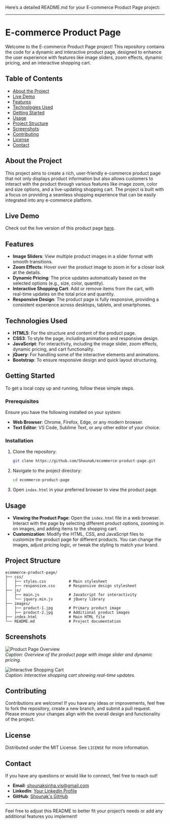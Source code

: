 Here’s a detailed README.md for your E-commerce Product Page project:

---

# E-commerce Product Page

Welcome to the E-commerce Product Page project! This repository contains the code for a dynamic and interactive product page, designed to enhance the user experience with features like image sliders, zoom effects, dynamic pricing, and an interactive shopping cart.

## Table of Contents

- [About the Project](#about-the-project)
- [Live Demo](#live-demo)
- [Features](#features)
- [Technologies Used](#technologies-used)
- [Getting Started](#getting-started)
- [Usage](#usage)
- [Project Structure](#project-structure)
- [Screenshots](#screenshots)
- [Contributing](#contributing)
- [License](#license)
- [Contact](#contact)

## About the Project

This project aims to create a rich, user-friendly e-commerce product page that not only displays product information but also allows customers to interact with the product through various features like image zoom, color and size options, and a live-updating shopping cart. The project is built with a focus on providing a seamless shopping experience that can be easily integrated into any e-commerce platform.

## Live Demo

Check out the live version of this product page [here](#).

## Features

- **Image Sliders**: View multiple product images in a slider format with smooth transitions.
- **Zoom Effects**: Hover over the product image to zoom in for a closer look at the details.
- **Dynamic Pricing**: The price updates automatically based on the selected options (e.g., size, color, quantity).
- **Interactive Shopping Cart**: Add or remove items from the cart, with real-time updates on the total price and quantity.
- **Responsive Design**: The product page is fully responsive, providing a consistent experience across desktops, tablets, and smartphones.

## Technologies Used

- **HTML5**: For the structure and content of the product page.
- **CSS3**: To style the page, including animations and responsive design.
- **JavaScript**: For interactivity, including the image slider, zoom effects, dynamic pricing, and cart functionality.
- **jQuery**: For handling some of the interactive elements and animations.
- **Bootstrap**: To ensure responsive design and quick layout structuring.

## Getting Started

To get a local copy up and running, follow these simple steps.

### Prerequisites

Ensure you have the following installed on your system:
- **Web Browser**: Chrome, Firefox, Edge, or any modern browser.
- **Text Editor**: VS Code, Sublime Text, or any other editor of your choice.

### Installation

1. Clone the repository:
   ```bash
   git clone https://github.com/Shounak/ecommerce-product-page.git
   ```

2. Navigate to the project directory:
   ```bash
   cd ecommerce-product-page
   ```

3. Open `index.html` in your preferred browser to view the product page.

## Usage

- **Viewing the Product Page**: Open the `index.html` file in a web browser. Interact with the page by selecting different product options, zooming in on images, and adding items to the shopping cart.
- **Customization**: Modify the HTML, CSS, and JavaScript files to customize the product page for different products. You can change the images, adjust pricing logic, or tweak the styling to match your brand.

## Project Structure

```plaintext
ecommerce-product-page/
├── css/
│   ├── styles.css          # Main stylesheet
│   ├── responsive.css      # Responsive design stylesheet
├── js/
│   ├── main.js             # JavaScript for interactivity
│   └── jquery.min.js       # jQuery library
├── images/
│   ├── product-1.jpg       # Primary product image
│   ├── product-2.jpg       # Additional product images
├── index.html              # Main HTML file
└── README.md               # Project documentation
```

## Screenshots

![Product Page Overview](#)  
*Caption: Overview of the product page with image slider and dynamic pricing.*

![Interactive Shopping Cart](#)  
*Caption: Interactive shopping cart showing real-time updates.*

## Contributing

Contributions are welcome! If you have any ideas or improvements, feel free to fork the repository, create a new branch, and submit a pull request. Please ensure your changes align with the overall design and functionality of the project.

## License

Distributed under the MIT License. See `LICENSE` for more information.

## Contact

If you have any questions or would like to connect, feel free to reach out!

- **Email**: [shounaksinha.vis@gmail.com](shounaksinha.vis@gmail.com)
- **LinkedIn**: [Your LinkedIn Profile](#)
- **GitHub**: [Shounak's GitHub](https://github.com/ShounakSinha)

---

Feel free to adjust this README to better fit your project’s needs or add any additional features you implement!
